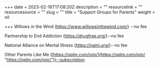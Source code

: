 +++
date = 2023-02-16T17:08:20Z
description = ""
resourcelink = ""
resourcesource = ""
slug = ""
title = "Support Groups for Parents"
weight = nil

+++
Willows in the Wind (https://www.willowsinthewind.com/) --no fee

Partnership to End Addiction (https://drugfree.org/)--no fee

National Alliance on Mental Illness (https://nami.org/)--no fee

Other Parents Like Me ([https://oplm.com/join/](https://oplm.com/join/ "https://oplm.com/join/"))--subscription